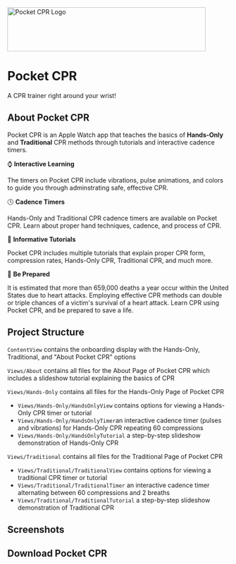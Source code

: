 <img src="https://github.com/angelina-tsuboi/Pocket_CPR/blob/main/Pocket_CPR_Banner.png" alt="Pocket CPR Logo" width="450" height="100" />

# Pocket CPR 
A CPR trainer right around your wrist!

## About Pocket CPR 
Pocket CPR is an Apple Watch app that teaches the basics of **Hands-Only** and **Traditional** CPR methods through tutorials and interactive cadence timers.

⌚️ **Interactive Learning**

The  timers on Pocket CPR include vibrations, pulse animations, and colors to guide you through adminstrating safe, effective CPR. 

🕓 **Cadence Timers**

Hands-Only and Traditional CPR cadence timers are available on Pocket CPR. Learn about proper hand techniques, cadence, and process of CPR. 

💜 **Informative Tutorials**

Pocket CPR includes multiple tutorials that explain proper CPR form, compression rates, Hands-Only CPR, Traditional CPR, and much more.

🏥 **Be Prepared**

It is estimated that more than 659,000 deaths a year occur within the United States due to heart attacks. Employing effective CPR methods can double or triple chances of a victim's survival of a heart attack. Learn CPR using Pocket CPR, and be prepared to save a life.

## Project Structure
``ContentView`` contains the onboarding display with the Hands-Only, Traditional, and "About Pocket CPR" options

``Views/About`` contains all files for the About Page of Pocket CPR which includes a slideshow tutorial explaining the basics of CPR 

``Views/Hands-Only`` contains all files for the Hands-Only Page of Pocket CPR
- ``Views/Hands-Only/HandsOnlyView`` contains options for viewing a Hands-Only CPR timer or tutorial
- ``Views/Hands-Only/HandsOnlyTimer``an interactive cadence timer (pulses and vibrations) for Hands-Only CPR repeating 60 compressions
- ``Views/Hands-Only/HandsOnlyTutorial`` a step-by-step slideshow demonstration of Hands-Only CPR

``Views/Traditional`` contains all files for the Traditional Page of Pocket CPR 
- ``Views/Traditional/TraditionalView`` contains options for viewing a traditional CPR timer or tutorial
- ``Views/Traditional/TraditionalTimer`` an interactive cadence timer alternating between 60 compressions and 2 breaths
- ``Views/Traditional/TraditionalTutorial`` a step-by-step slideshow demonstration of Traditional CPR

## Screenshots

## Download Pocket CPR
